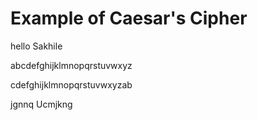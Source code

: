 # Example of Caesar's Cipher

hello Sakhile

abcdefghijklmnopqrstuvwxyz

cdefghijklmnopqrstuvwxyzab

jgnnq Ucmjkng
